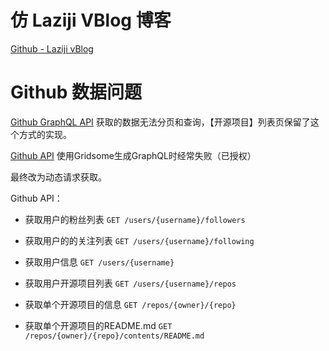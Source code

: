 # 仿 Laziji VBlog 博客

[Github - Laziji vBlog](https://github.com/GitHub-Laziji)

# Github 数据问题

[Github GraphQL API](https://docs.github.com/en/graphql) 获取的数据无法分页和查询，【开源项目】列表页保留了这个方式的实现。

[Github API](https://docs.github.com/cn/rest) 使用Gridsome生成GraphQL时经常失败（已授权）

最终改为动态请求获取。

Github API：

  - 获取用户的粉丝列表 `GET /users/{username}/followers`
  - 获取用户的的关注列表 `GET /users/{username}/following`

  - 获取用户信息 `GET /users/{username}`

  - 获取用户开源项目列表 `GET /users/{username}/repos`

  - 获取单个开源项目的信息 `GET /repos/{owner}/{repo}`

  - 获取单个开源项目的README.md `GET /repos/{owner}/{repo}/contents/README.md`
